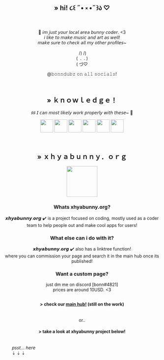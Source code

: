 <h2 align="center"> » hi! ૮꒰ ˶• ༝ •˶꒱ა ♡ </h2>

<div align="center">
<br>🎀 𝘪𝘮 𝘫𝘶𝘴𝘵 𝘺𝘰𝘶𝘳 𝘭𝘰𝘤𝘢𝘭 𝘢𝘳𝘦𝘢 𝘣𝘶𝘯𝘯𝘺 𝘤𝘰𝘥𝘦𝘳. <3
<br>𝘪 𝘭𝘪𝘬𝘦 𝘵𝘰 𝘮𝘢𝘬𝘦 𝘮𝘶𝘴𝘪𝘤 𝘢𝘯𝘥 𝘢𝘳𝘵 𝘢𝘴 𝘸𝘦𝘭𝘭!
<br>𝘮𝘢𝘬𝘦 𝘴𝘶𝘳𝘦 𝘵𝘰 𝘤𝘩𝘦𝘤𝘬 𝘢𝘭𝘭 𝘮𝘺 𝘰𝘵𝘩𝘦𝘳 𝘱𝘳𝘰𝘧𝘪𝘭𝘦𝘴~
<br>
<br>  ‎  /)‎ /)
<br>(‎ ‎   .‎ ‎‎   .‎ )
<br>( づ♡

  @𝚋𝚘𝚗𝚗𝚍𝚞𝚋𝚣 𝚘𝚗 𝚊𝚕𝚕 𝚜𝚘𝚌𝚒𝚊𝚕𝚜!
<br>
</div>
<br>
<h2 align="center"> »‎ ｋｎｏｗｌｅｄｇｅ！</h2>
<p align="center">♯♯ 𝘐 𝘤𝘢𝘯 𝘮𝘰𝘴𝘵 𝘭𝘪𝘬𝘦𝘭𝘺 𝘸𝘰𝘳𝘬 𝘱𝘳𝘰𝘱𝘦𝘳𝘭𝘺 𝘸𝘪𝘵𝘩 𝘵𝘩𝘦𝘴𝘦~ 🧪️</p>
<p align="center">
  <img src='https://user-images.githubusercontent.com/106491722/186936943-12a8bb5d-9bd7-429d-9341-a9ce966c1799.png' height='42px'/>
  <img src='https://user-images.githubusercontent.com/106491722/186936946-2fb5abbb-59e2-4b9c-b53a-bf0846b6539a.png' height='42px'/>
  <img src='https://user-images.githubusercontent.com/106491722/186936958-c86846c4-e3db-4a3b-a901-1264347b7ff2.png' height='42px'/>
  <img src='https://user-images.githubusercontent.com/106491722/186936949-86e5784f-99cf-4c24-9125-a022a895ce92.jpg' height='42px'/>
  <img src='https://user-images.githubusercontent.com/106491722/186936953-6b6cbd7d-f942-4717-a5d7-6db6310f9ed7.png' height='42px'/>
  <img src='https://user-images.githubusercontent.com/106491722/186936955-ae528a6d-91d0-40e0-a995-dcbea8aae11f.png' height='42px'/>
  </p>
<br>
<div align="center">
<h2> » ｘｈｙａｂｕｎｎｙ．ｏｒｇ</h2>
 
<img src='https://xhyabunny.github.io/main/assets/xhya.png' height='100px'/>
<h3>Whats xhyabunny.org?</h3>
<p>𝙭𝙝𝙮𝙖𝙗𝙪𝙣𝙣𝙮.𝙤𝙧𝙜 ✔️ is a project focused on coding, mostly used as a coder team to help people out and make cool apps for users!</p>
<h3>What else can i do with it?</h3>
<p>𝙭𝙝𝙮𝙖𝙗𝙪𝙣𝙣𝙮.𝙤𝙧𝙜 ✔️ also has a linktree function! 
<br>where you can commission your page and search it in the main hub once its published! 
<br>
<h3>Want a custom page?</h3>
<p>just dm me on discord [bonn#4821] 
<br>prices are around 10USD. <3
<br>
<h2></h2> 
<h4>> check our <a href="https://xhyabunny.github.io/main">main hub!</a> (still on the work)</h4> 
<br>or..
<h4>> take a look at xhyabunny project below!</h4>
</div>
<br> ‎ ‎ ‎ ‎ ‎ ‎ ‎𝘱𝘴𝘴𝘵... 𝘩𝘦𝘳𝘦
<br>‎ ‎ ‎ ‎ ‎ ‎ ‎⇣ ⇣ ⇣
